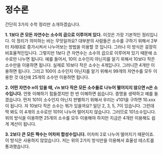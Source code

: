 # 정수론

간단히 3가지 수학 정리만 소개하겠습니다.

**1. 1보다 큰 모든 자연수는 소수의 곱으로 이루어져 있다.**
이것은 가장 기본적인 정리입니다. 이 정리가 의미하는 바는 무엇일까요? 대부분의 사람들은 소수를 구하기 위해서 2부터 차례대로 증가시켜서 나누어보는 방법을 이용할 것 입니다. 그러나 이 방식은 굉장히 비효율적인입니다. 그렇지만 1보다 큰 자연수는 소수의 곱으로 이루어져 있기 때문에 소수로만 나누면 됩니다. 예를 들어서, 10이 소수인지 아닌지를 알기 위해서 10보다 작은 소수만을 이용하면 됩니다. 실제로 10보다 작은 소수는 4개입니다. 그러니깐 4개만 이용하면 됩니다. 그리고 100이 소수인지 아닌지를 알기 위해서 99개의 자연수를 모두 이용한 것 대신에 25개의 소수만 이용하면 됩니다.

**2. 어떤 자연수 n이 있을 때, √n 보다 작은 모든 소수들로 나누어 떨어지지 않으면 n은 소수입니다.**
언뜻 이해하기 힘들겠지만 한 번 이해하면 쉽습니다. 증명을 생략하고 예를 들겠습니다. 먼저 101이 소수인지 아닌지 판별하기 위해서 우리는 √101을 구하면 10.xxx이 됩니다. 자 10보다 작은 소수는 뭐가 있을까요? 일단 2, 3, 5, 7이 있습니다. 그런데 딱 봐도 이 4개의 소수로만 101이 나누어 떨어지지 않습니다. 그러므로 101소수입니다. 위의 방식을 이용하면 25개의 소수를 모두 이용해야 하지만 지금은 4개만 이용해도 쉽게 계산이 됩니다.

**3. 2보다 큰 모든 짝수는 어차피 합성수입니다.**
어차피 2로 나누어 떨어지기 때문이죠. 이 방식은 사용하지 않았습니다. 저는 위의 2가지 방식만을 이용해서 효율성 테스트를 통과했습니다.
